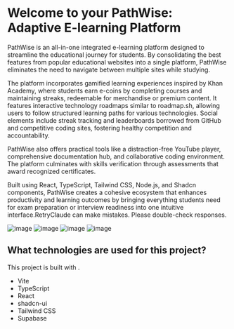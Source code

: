 # Welcome to your PathWise: Adaptive E-learning Platform

PathWise is an all-in-one integrated e-learning platform designed to streamline the educational journey for students. By consolidating the best features from popular educational websites into a single platform, PathWise eliminates the need to navigate between multiple sites while studying.

The platform incorporates gamified learning experiences inspired by Khan Academy, where students earn e-coins by completing courses and maintaining streaks, redeemable for merchandise or premium content. It features interactive technology roadmaps similar to roadmap.sh, allowing users to follow structured learning paths for various technologies. Social elements include streak tracking and leaderboards borrowed from GitHub and competitive coding sites, fostering healthy competition and accountability.

PathWise also offers practical tools like a distraction-free YouTube player, comprehensive documentation hub, and collaborative coding environment. The platform culminates with skills verification through assessments that award recognized certificates.

Built using React, TypeScript, Tailwind CSS, Node.js, and Shadcn components, PathWise creates a cohesive ecosystem that enhances productivity and learning outcomes by bringing everything students need for exam preparation or interview readiness into one intuitive interface.RetryClaude can make mistakes. Please double-check responses.

![image](https://github.com/user-attachments/assets/61c879c7-4d9b-4f2e-9793-1c11fac18aef)
![image](https://github.com/user-attachments/assets/6f67c2c0-d455-4a1a-b126-87bdb59be78c)
![image](https://github.com/user-attachments/assets/15610380-9a38-46ac-b0b7-ea635d36b8b3)
![image](https://github.com/user-attachments/assets/31a781e6-a0c4-46e2-9f50-7896bf309676)






## What technologies are used for this project?

This project is built with .

- Vite
- TypeScript
- React
- shadcn-ui
- Tailwind CSS
- Supabase
